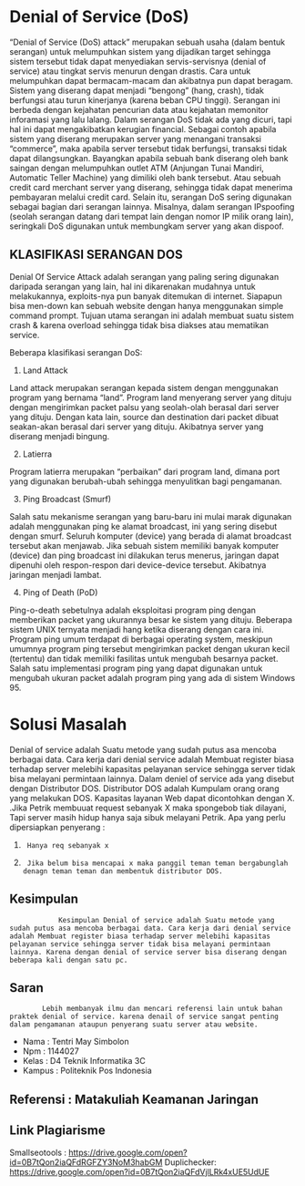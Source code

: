 # Denial of Service (DoS)
“Denial of Service (DoS) attack” merupakan sebuah usaha (dalam bentuk serangan) untuk melumpuhkan sistem yang dijadikan target sehingga sistem tersebut tidak dapat menyediakan servis-servisnya (denial of service) atau tingkat servis menurun dengan drastis. Cara untuk melumpuhkan dapat bermacam-macam dan akibatnya pun dapat beragam. Sistem yang diserang dapat menjadi “bengong” (hang, crash), tidak berfungsi atau turun kinerjanya (karena beban CPU tinggi).
     Serangan ini berbeda dengan kejahatan pencurian data atau kejahatan memonitor inforamasi yang lalu lalang. Dalam serangan DoS tidak ada yang dicuri, tapi hal ini dapat mengakibatkan kerugian financial. Sebagai contoh apabila sistem yang diserang merupakan server yang menangani transaksi “commerce”, maka apabila server tersebut tidak berfungsi, transaksi tidak dapat dilangsungkan. Bayangkan apabila sebuah bank diserang oleh bank saingan dengan melumpuhkan outlet ATM (Anjungan Tunai Mandiri, Automatic Teller Machine) yang dimiliki oleh bank tersebut. Atau sebuah credit card merchant server yang diserang, sehingga tidak dapat menerima pembayaran melalui credit card.
Selain itu, serangan DoS sering digunakan sebagai bagian dari serangan lainnya. Misalnya, dalam serangan IPspoofing (seolah serangan datang dari tempat lain dengan nomor IP milik orang lain), seringkali DoS digunakan untuk membungkam server yang akan dispoof.

## KLASIFIKASI SERANGAN DOS

Denial Of Service Attack adalah serangan yang paling sering digunakan daripada serangan yang lain, hal ini dikarenakan mudahnya untuk melakukannya, exploits-nya pun banyak ditemukan di internet. Siapapun bisa men-down kan sebuah website dengan hanya menggunakan simple command prompt. Tujuan utama serangan ini adalah membuat suatu sistem crash & karena overload sehingga tidak bisa diakses atau mematikan service.


Beberapa klasifikasi serangan DoS:

1.   Land Attack

Land attack merupakan serangan kepada sistem dengan menggunakan program yang bernama “land”. Program land menyerang server yang dituju dengan mengirimkan packet palsu yang seolah-olah berasal dari server yang dituju. Dengan kata lain, source dan destination dari packet dibuat seakan-akan berasal dari server yang dituju. Akibatnya server yang diserang menjadi bingung.

2.   Latierra

Program latierra merupakan “perbaikan” dari program land, dimana port yang digunakan berubah-ubah sehingga menyulitkan bagi pengamanan.

3.   Ping Broadcast (Smurf)

Salah satu mekanisme serangan yang baru-baru ini mulai marak digunakan adalah menggunakan ping ke alamat broadcast, ini yang sering disebut dengan smurf. Seluruh komputer (device) yang berada di alamat broadcast tersebut akan menjawab. Jika sebuah sistem memiliki banyak komputer (device) dan ping broadcast ini dilakukan terus menerus, jaringan dapat dipenuhi oleh respon-respon dari device-device tersebut. Akibatnya jaringan menjadi lambat.

4.   Ping of Death (PoD)

Ping-o-death sebetulnya adalah eksploitasi program ping dengan memberikan packet yang ukurannya besar ke sistem yang dituju. Beberapa sistem UNIX ternyata menjadi hang ketika diserang dengan cara ini. Program ping umum terdapat di berbagai operating system, meskipun umumnya program ping tersebut mengirimkan packet dengan ukuran kecil (tertentu) dan tidak memiliki fasilitas untuk mengubah besarnya packet. Salah satu implementasi program ping yang dapat digunakan untuk mengubah ukuran packet adalah program ping yang ada di sistem Windows 95.


# Solusi Masalah
Denial of service adalah Suatu metode yang sudah putus asa mencoba berbagai data. Cara kerja dari denial service adalah Membuat register biasa terhadap server melebihi kapasitas pelayanan service sehingga server tidak bisa melayani permintaan lainnya. Dalam deniel of service ada yang disebut dengan Distributor DOS. Distributor DOS adalah Kumpulam orang orang yang melakukan DOS.
Kapasitas layanan Web dapat dicontohkan dengan X. .Jika Petrik membuuat request sebanyak X maka spongebob tiak dilayani, Tapi server masih hidup hanya saja sibuk melayani Petrik. 
Apa yang perlu dipersiapkan penyerang :
1.      Hanya req sebanyak x
2.      Jika belum bisa mencapai x maka panggil teman teman bergabunglah denagn teman teman dan membentuk distributor DOS.
## Kesimpulan                                                        
                Kesimpulan Denial of service adalah Suatu metode yang sudah putus asa mencoba berbagai data. Cara kerja dari denial service adalah Membuat register biasa terhadap server melebihi kapasitas pelayanan service sehingga server tidak bisa melayani permintaan lainnya. Karena dengan denial of service server bisa diserang dengan beberapa kali dengan satu pc.
## Saran
            Lebih membanyak ilmu dan mencari referensi lain untuk bahan praktek denial of service. karena denail of service sangat penting dalam pengamanan ataupun penyerang suatu server atau website.
            
* Nama : Tentri May Simbolon
* Npm : 1144027
* Kelas : D4 Teknik Informatika 3C
* Kampus : Politeknik Pos Indonesia

## Referensi : Matakuliah Keamanan Jaringan
## Link Plagiarisme
Smallseotools : https://drive.google.com/open?id=0B7tQon2iaQFdRGFZY3NoM3habGM 
Duplichecker: https://drive.google.com/open?id=0B7tQon2iaQFdVjlLRk4xUE5UdUE 
